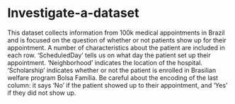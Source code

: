 # Investigate-a-dataset
This dataset collects information from 100k medical appointments in Brazil and is focused on the question of whether or not patients show up for their appointment. A number of characteristics about the patient are included in each row.  ‘ScheduledDay’ tells us on what day the patient set up their appointment. ‘Neighborhood’ indicates the location of the hospital. ‘Scholarship’ indicates whether or not the patient is enrolled in Brasilian welfare program Bolsa Família. Be careful about the encoding of the last column: it says ‘No’ if the patient showed up to their appointment, and ‘Yes’ if they did not show up.
